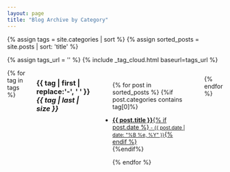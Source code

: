 ```yaml
---
layout: page
title: "Blog Archive by Category"
---
```



{% assign tags = site.categories | sort %}
{% assign sorted_posts = site.posts | sort: 'title' %}

{% assign tags_url = '' %}
{% include _tag_cloud.html baseurl=tags_url %}


<div id="blog-index" class="row columns">
{% for tag in tags %}

<h3 class="archivetitle"><a name="{{ tag | first | slugify }}"></a>{{ tag | first | replace:'-', ' ' }} <i class="badge">{{ tag | last | size }}</i> </h3>

<ul class="side-nav">

{% for post in sorted_posts %}
    {%if post.categories contains tag[0]%}
<li>
    <a title="Read {{ post.title | escape_once }}"   href="{{ site.baseurl }}{{ post.url }}"> <strong>{{ post.title }}</strong>{% if post.date %}<small> - {{ post.date | date: "%B %e, %Y" }}</small>{% endif %}</a>
 </li>
    {%endif%}

{% endfor %}
</ul>

<small markdown="1"></small>

{% endfor %}
</div>

